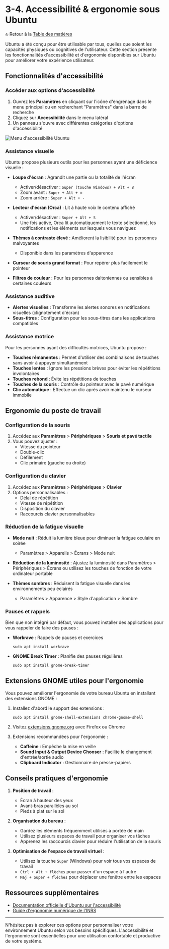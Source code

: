 # 3-4. Accessibilité & ergonomie sous Ubuntu

🔝 Retour à la [Table des matières](#table-des-matières)

Ubuntu a été conçu pour être utilisable par tous, quelles que soient les capacités physiques ou cognitives de l'utilisateur. Cette section présente les fonctionnalités d'accessibilité et d'ergonomie disponibles sur Ubuntu pour améliorer votre expérience utilisateur.

## Fonctionnalités d'accessibilité

### Accéder aux options d'accessibilité

1. Ouvrez les **Paramètres** en cliquant sur l'icône d'engrenage dans le menu principal ou en recherchant "Paramètres" dans la barre de recherche
2. Cliquez sur **Accessibilité** dans le menu latéral
3. Un panneau s'ouvre avec différentes catégories d'options d'accessibilité

![Menu d'accessibilité Ubuntu](https://placeholder.com/accessibilite-menu-ubuntu)

### Assistance visuelle

Ubuntu propose plusieurs outils pour les personnes ayant une déficience visuelle :

- **Loupe d'écran** : Agrandit une partie ou la totalité de l'écran
  - Activer/désactiver : `Super (touche Windows) + Alt + 8`
  - Zoom avant : `Super + Alt + =`
  - Zoom arrière : `Super + Alt + -`

- **Lecteur d'écran (Orca)** : Lit à haute voix le contenu affiché
  - Activer/désactiver : `Super + Alt + S`
  - Une fois activé, Orca lit automatiquement le texte sélectionné, les notifications et les éléments sur lesquels vous naviguez

- **Thèmes à contraste élevé** : Améliorent la lisibilité pour les personnes malvoyantes
  - Disponible dans les paramètres d'apparence

- **Curseur de souris grand format** : Pour repérer plus facilement le pointeur

- **Filtres de couleur** : Pour les personnes daltoniennes ou sensibles à certaines couleurs

### Assistance auditive

- **Alertes visuelles** : Transforme les alertes sonores en notifications visuelles (clignotement d'écran)
- **Sous-titres** : Configuration pour les sous-titres dans les applications compatibles

### Assistance motrice

Pour les personnes ayant des difficultés motrices, Ubuntu propose :

- **Touches rémanentes** : Permet d'utiliser des combinaisons de touches sans avoir à appuyer simultanément
- **Touches lentes** : Ignore les pressions brèves pour éviter les répétitions involontaires
- **Touches rebond** : Évite les répétitions de touches
- **Touches de la souris** : Contrôle du pointeur avec le pavé numérique
- **Clic automatique** : Effectue un clic après avoir maintenu le curseur immobile

## Ergonomie du poste de travail

### Configuration de la souris

1. Accédez aux **Paramètres** > **Périphériques** > **Souris et pavé tactile**
2. Vous pouvez ajuster :
   - Vitesse du pointeur
   - Double-clic
   - Défilement
   - Clic primaire (gauche ou droite)

### Configuration du clavier

1. Accédez aux **Paramètres** > **Périphériques** > **Clavier**
2. Options personnalisables :
   - Délai de répétition
   - Vitesse de répétition
   - Disposition du clavier
   - Raccourcis clavier personnalisables

### Réduction de la fatigue visuelle

- **Mode nuit** : Réduit la lumière bleue pour diminuer la fatigue oculaire en soirée
  - Paramètres > Appareils > Écrans > Mode nuit

- **Réduction de la luminosité** : Ajustez la luminosité dans Paramètres > Périphériques > Écrans ou utilisez les touches de fonction de votre ordinateur portable

- **Thèmes sombres** : Réduisent la fatigue visuelle dans les environnements peu éclairés
  - Paramètres > Apparence > Style d'application > Sombre

### Pauses et rappels

Bien que non intégré par défaut, vous pouvez installer des applications pour vous rappeler de faire des pauses :

- **Workrave** : Rappels de pauses et exercices
  ```
  sudo apt install workrave
  ```

- **GNOME Break Timer** : Planifie des pauses régulières
  ```
  sudo apt install gnome-break-timer
  ```

## Extensions GNOME utiles pour l'ergonomie

Vous pouvez améliorer l'ergonomie de votre bureau Ubuntu en installant des extensions GNOME :

1. Installez d'abord le support des extensions :
   ```
   sudo apt install gnome-shell-extensions chrome-gnome-shell
   ```

2. Visitez [extensions.gnome.org](https://extensions.gnome.org) avec Firefox ou Chrome

3. Extensions recommandées pour l'ergonomie :
   - **Caffeine** : Empêche la mise en veille
   - **Sound Input & Output Device Chooser** : Facilite le changement d'entrée/sortie audio
   - **Clipboard Indicator** : Gestionnaire de presse-papiers

## Conseils pratiques d'ergonomie

1. **Position de travail** :
   - Écran à hauteur des yeux
   - Avant-bras parallèles au sol
   - Pieds à plat sur le sol

2. **Organisation du bureau** :
   - Gardez les éléments fréquemment utilisés à portée de main
   - Utilisez plusieurs espaces de travail pour organiser vos tâches
   - Apprenez les raccourcis clavier pour réduire l'utilisation de la souris

3. **Optimisation de l'espace de travail virtuel** :
   - Utilisez la touche `Super` (Windows) pour voir tous vos espaces de travail
   - `Ctrl + Alt + flèches` pour passer d'un espace à l'autre
   - `Maj + Super + flèches` pour déplacer une fenêtre entre les espaces

## Ressources supplémentaires

- [Documentation officielle d'Ubuntu sur l'accessibilité](https://help.ubuntu.com/stable/ubuntu-help/a11y.html)
- [Guide d'ergonomie numérique de l'INRS](https://www.inrs.fr/risques/travail-ecran/prevention-risques.html)

---

N'hésitez pas à explorer ces options pour personnaliser votre environnement Ubuntu selon vos besoins spécifiques. L'accessibilité et l'ergonomie sont essentielles pour une utilisation confortable et productive de votre système.
